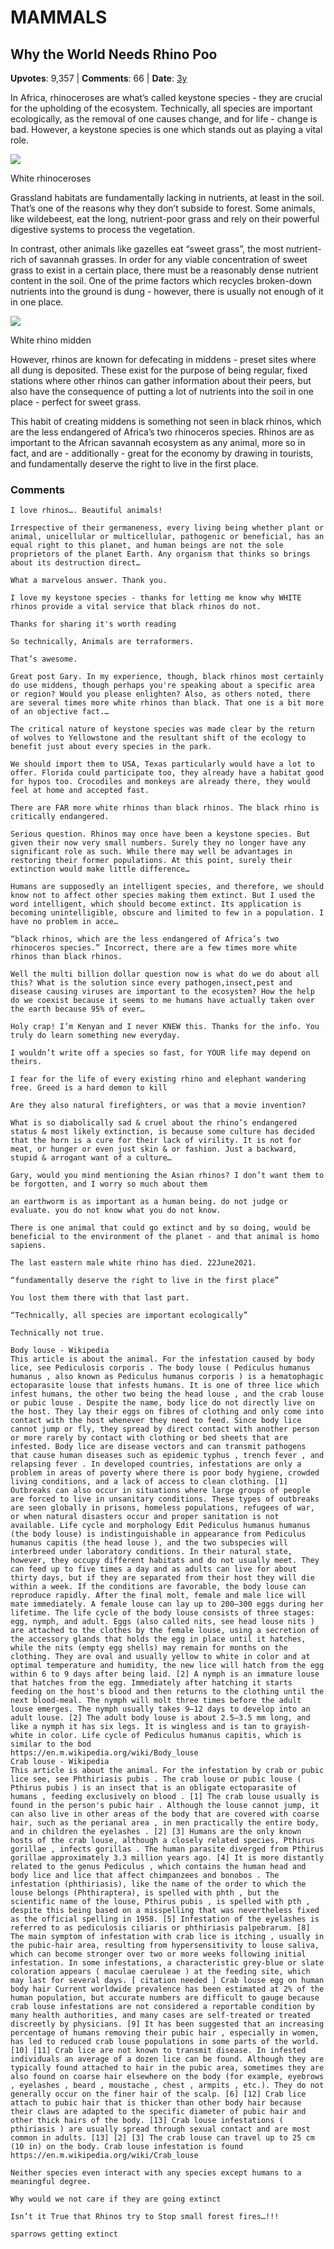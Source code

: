 # MAMMALS

## Why the World Needs Rhino Poo
    
**Upvotes**: 9,357 | **Comments**: 66 | **Date**: [3y](https://www.quora.com/Why-does-it-matter-if-rhinos-go-extinct/answer/Gary-Meaney)

In Africa, rhinoceroses are what’s called keystone species - they are crucial for the upholding of the ecosystem. Technically, all species are important ecologically, as the removal of one causes change, and for life - change is bad. However, a keystone species is one which stands out as playing a vital role.

![](https://qph.fs.quoracdn.net/main-qimg-fa385d5434504fc5c5f5c64d3ba6fa3d-lq)

White rhinoceroses

Grassland habitats are fundamentally lacking in nutrients, at least in the soil. That’s one of the reasons why they don’t subside to forest. Some animals, like wildebeest, eat the long, nutrient-poor grass and rely on their powerful digestive systems to process the vegetation.

In contrast, other animals like gazelles eat “sweet grass”, the most nutrient-rich of savannah grasses. In order for any viable concentration of sweet grass to exist in a certain place, there must be a reasonably dense nutrient content in the soil. One of the prime factors which recycles broken-down nutrients into the ground is dung - however, there is usually not enough of it in one place.

![](https://qph.fs.quoracdn.net/main-qimg-9dc5212261909bd9f6f7cdf6629e62c0-lq)

White rhino midden

However, rhinos are known for defecating in middens - preset sites where all dung is deposited. These exist for the purpose of being regular, fixed stations where other rhinos can gather information about their peers, but also have the consequence of putting a lot of nutrients into the soil in one place - perfect for sweet grass.

This habit of creating middens is something not seen in black rhinos, which are the less endangered of Africa’s two rhinoceros species. Rhinos are as important to the African savannah ecosystem as any animal, more so in fact, and are - additionally - great for the economy by drawing in tourists, and fundamentally deserve the right to live in the first place.

### Comments

```
I love rhinos…. Beautiful animals!
```

```
Irrespective of their germaneness, every living being whether plant or animal, unicellular or multicellular, pathogenic or beneficial, has an equal right to this planet, and human beings are not the sole proprietors of the planet Earth. Any organism that thinks so brings about its destruction direct…
```

```
What a marvelous answer. Thank you.
```

```
I love my keystone species - thanks for letting me know why WHITE rhinos provide a vital service that black rhinos do not.
```

```
Thanks for sharing it's worth reading
```

```
So technically, Animals are terraformers.

That’s awesome.
```

```
Great post Gary. In my experience, though, black rhinos most certainly do use middens, though perhaps you're speaking about a specific area or region? Would you please enlighten? Also, as others noted, there are several times more white rhinos than black. That one is a bit more of an objective fact.…
```

```
The critical nature of keystone species was made clear by the return of wolves to Yellowstone and the resultant shift of the ecology to benefit just about every species in the park.
```

```
We should import them to USA, Texas particularly would have a lot to offer. Florida could participate too, they already have a habitat good for hypos too. Crocodiles and monkeys are already there, they would feel at home and accepted fast.
```

```
There are FAR more white rhinos than black rhinos. The black rhino is critically endangered.
```

```
Serious question. Rhinos may once have been a keystone species. But given their now very small numbers. Surely they no longer have any significant role as such. While there may well be advantages in restoring their former populations. At this point, surely their extinction would make little difference…
```

```
Humans are supposedly an intelligent species, and therefore, we should know not to affect other species making them extinct. But I used the word intelligent, which should become extinct. Its application is becoming unintelligible, obscure and limited to few in a population. I have no problem in acce…
```

```
“black rhinos, which are the less endangered of Africa’s two rhinoceros species.” Incorrect, there are a few times more white rhinos than black rhinos.
```

```
Well the multi billion dollar question now is what do we do about all this? What is the solution since every pathogen,insect,pest and disease causing viruses are important to the ecosystem? How the help do we coexist because it seems to me humans have actually taken over the earth because 95% of ever…
```

```
Holy crap! I’m Kenyan and I never KNEW this. Thanks for the info. You truly do learn something new everyday.
```

```
I wouldn’t write off a species so fast, for YOUR life may depend on theirs.
```

```
I fear for the life of every existing rhino and elephant wandering free. Greed is a hard demon to kill
```

```
Are they also natural firefighters, or was that a movie invention?
```

```
What is so diabolically sad & cruel about the rhino’s endangered status & most likely extinction, is because some culture has decided that the horn is a cure for their lack of virility. It is not for meat, or hunger or even just skin & or fashion. Just a backward, stupid & arrogant want of a culture…
```

```
Gary, would you mind mentioning the Asian rhinos? I don’t want them to be forgotten, and I worry so much about them
```

```
an earthworm is as important as a human being. do not judge or evaluate. you do not know what you do not know.
```

```
There is one animal that could go extinct and by so doing, would be beneficial to the environment of the planet - and that animal is homo sapiens.
```

```
The last eastern male white rhino has died. 22June2021.
```

```
“fundamentally deserve the right to live in the first place”

You lost them there with that last part.
```

```
“Technically, all species are important ecologically”

Technically not true.

Body louse - Wikipedia
This article is about the animal. For the infestation caused by body lice, see Pediculosis corporis . The body louse ( Pediculus humanus humanus , also known as Pediculus humanus corporis ) is a hematophagic ectoparasite louse that infests humans. It is one of three lice which infest humans, the other two being the head louse , and the crab louse or pubic louse . Despite the name, body lice do not directly live on the host. They lay their eggs on fibres of clothing and only come into contact with the host whenever they need to feed. Since body lice cannot jump or fly, they spread by direct contact with another person or more rarely by contact with clothing or bed sheets that are infested. Body lice are disease vectors and can transmit pathogens that cause human diseases such as epidemic typhus , trench fever , and relapsing fever . In developed countries, infestations are only a problem in areas of poverty where there is poor body hygiene, crowded living conditions, and a lack of access to clean clothing. [1] Outbreaks can also occur in situations where large groups of people are forced to live in unsanitary conditions. These types of outbreaks are seen globally in prisons, homeless populations, refugees of war, or when natural disasters occur and proper sanitation is not available. Life cycle and morphology Edit Pediculus humanus humanus (the body louse) is indistinguishable in appearance from Pediculus humanus capitis (the head louse ), and the two subspecies will interbreed under laboratory conditions. In their natural state, however, they occupy different habitats and do not usually meet. They can feed up to five times a day and as adults can live for about thirty days, but if they are separated from their host they will die within a week. If the conditions are favorable, the body louse can reproduce rapidly. After the final molt, female and male lice will mate immediately. A female louse can lay up to 200–300 eggs during her lifetime. The life cycle of the body louse consists of three stages: egg, nymph, and adult. Eggs (also called nits, see head louse nits ) are attached to the clothes by the female louse, using a secretion of the accessory glands that holds the egg in place until it hatches, while the nits (empty egg shells) may remain for months on the clothing. They are oval and usually yellow to white in color and at optimal temperature and humidity, the new lice will hatch from the egg within 6 to 9 days after being laid. [2] A nymph is an immature louse that hatches from the egg. Immediately after hatching it starts feeding on the host's blood and then returns to the clothing until the next blood-meal. The nymph will molt three times before the adult louse emerges. The nymph usually takes 9–12 days to develop into an adult louse. [2] The adult body louse is about 2.5–3.5 mm long, and like a nymph it has six legs. It is wingless and is tan to grayish-white in color. Life cycle of Pediculus humanus capitis, which is similar to the bod
https://en.m.wikipedia.org/wiki/Body_louse
Crab louse - Wikipedia
This article is about the animal. For the infestation by crab or pubic lice see, see Phthiriasis pubis . The crab louse or pubic louse ( Pthirus pubis ) is an insect that is an obligate ectoparasite of humans , feeding exclusively on blood . [1] The crab louse usually is found in the person's pubic hair . Although the louse cannot jump, it can also live in other areas of the body that are covered with coarse hair, such as the perianal area , in men practically the entire body, and in children the eyelashes . [2] [3] Humans are the only known hosts of the crab louse, although a closely related species, Pthirus gorillae , infects gorillas . The human parasite diverged from Pthirus gorillae approximately 3.3 million years ago. [4] It is more distantly related to the genus Pediculus , which contains the human head and body lice and lice that affect chimpanzees and bonobos . The infestation (phthiriasis), like the name of the order to which the louse belongs (Phthiraptera), is spelled with phth , but the scientific name of the louse, Pthirus pubis , is spelled with pth , despite this being based on a misspelling that was nevertheless fixed as the official spelling in 1958. [5] Infestation of the eyelashes is referred to as pediculosis ciliaris or phthiriasis palpebrarum. [8] The main symptom of infestation with crab lice is itching , usually in the pubic-hair area, resulting from hypersensitivity to louse saliva, which can become stronger over two or more weeks following initial infestation. In some infestations, a characteristic grey-blue or slate coloration appears ( maculae caeruleae ) at the feeding site, which may last for several days. [ citation needed ] Crab louse egg on human body hair Current worldwide prevalence has been estimated at 2% of the human population, but accurate numbers are difficult to gauge because crab louse infestations are not considered a reportable condition by many health authorities, and many cases are self-treated or treated discreetly by physicians. [9] It has been suggested that an increasing percentage of humans removing their pubic hair , especially in women, has led to reduced crab louse populations in some parts of the world. [10] [11] Crab lice are not known to transmit disease. In infested individuals an average of a dozen lice can be found. Although they are typically found attached to hair in the pubic area, sometimes they are also found on coarse hair elsewhere on the body (for example, eyebrows , eyelashes , beard , moustache , chest , armpits , etc.). They do not generally occur on the finer hair of the scalp. [6] [12] Crab lice attach to pubic hair that is thicker than other body hair because their claws are adapted to the specific diameter of pubic hair and other thick hairs of the body. [13] Crab louse infestations ( pthiriasis ) are usually spread through sexual contact and are most common in adults. [13] [2] [3] The crab louse can travel up to 25 cm (10 in) on the body. Crab louse infestation is found
https://en.m.wikipedia.org/wiki/Crab_louse

Neither species even interact with any species except humans to a meaningful degree.
```

```
Why would we not care if they are going extinct
```

```
Isn’t it True that Rhinos try to Stop small forest fires…!!!
```

```
sparrows getting extinct
```

